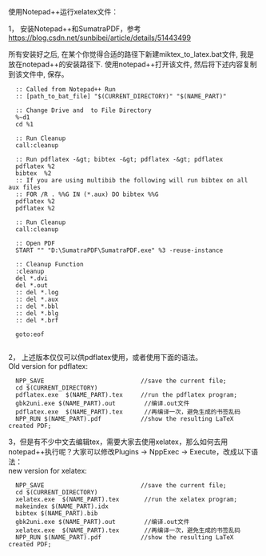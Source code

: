 
使用Notepad++运行xelatex文件：

1， 安装Notepad++和SumatraPDF，参考
https://blog.csdn.net/sunbibei/article/details/51443499   

所有安装好之后, 在某个你觉得合适的路径下新建miktex_to_latex.bat文件, 我是放在notepad++的安装路径下. 使用notepad++打开该文件, 然后将下述内容复制到该文件中, 保存。   
```
  :: Called from Notepad++ Run  
  :: [path_to_bat_file] "$(CURRENT_DIRECTORY)" "$(NAME_PART)"  
  
  :: Change Drive and  to File Directory  
  %~d1  
  cd %1
  
  :: Run Cleanup  
  call:cleanup  
  
  :: Run pdflatex -&gt; bibtex -&gt; pdflatex -&gt; pdflatex  
  pdflatex %2  
  bibtex  %2  
  :: If you are using multibib the following will run bibtex on all aux files  
  :: FOR /R . %%G IN (*.aux) DO bibtex %%G  
  pdflatex %2  
  pdflatex %2  
  
  :: Run Cleanup  
  call:cleanup  
  
  :: Open PDF  
  START "" "D:\SumatraPDF\SumatraPDF.exe" %3 -reuse-instance  

  :: Cleanup Function  
  :cleanup  
  del *.dvi
  del *.out
  :: del *.log 
  :: del *.aux  
  :: del *.bbl    
  :: del *.blg  
  :: del *.brf  
  
  goto:eof  
  
```
2， 上述版本仅仅可以供pdflatex使用，或者使用下面的语法。  
Old version for pdflatex:    
```
  NPP_SAVE                           //save the current file;  
  cd $(CURRENT_DIRECTORY)   
  pdflatex.exe  $(NAME_PART).tex     //run the pdflatex program;  
  gbk2uni.exe $(NAME_PART).out        //编译.out文件  
  pdflatex.exe  $(NAME_PART).tex      //再编译一次，避免生成的书签乱码  
  NPP_RUN $(NAME_PART).pdf           //show the resulting LaTeX created PDF;  
```

3，但是有不少中文去编辑tex，需要大家去使用xelatex，那么如何去用notepad++执行呢？大家可以修改Plugins -> NppExec -> Execute，改成以下语法：    
new version for xelatex:     
```
  NPP_SAVE                           //save the current file;  
  cd $(CURRENT_DIRECTORY)   
  xelatex.exe  $(NAME_PART).tex       //run the xelatex program;  
  makeindex $(NAME_PART).idx  
  bibtex $(NAME_PART).bib  
  gbk2uni.exe $(NAME_PART).out        //编译.out文件  
  xelatex.exe  $(NAME_PART).tex       //再编译一次，避免生成的书签乱码  
  NPP_RUN $(NAME_PART).pdf           //show the resulting LaTeX created PDF;  
```

